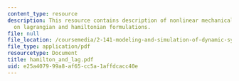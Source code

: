 ```yaml
---
content_type: resource
description: This resource contains description of nonlinear mechanical sytem based
  on lagrangian and hamiltonian formulations.
file: null
file_location: /coursemedia/2-141-modeling-and-simulation-of-dynamic-systems-fall-2006/e25a407999a8af65cc5a1affdcacc40e_hamilton_and_lag.pdf
file_type: application/pdf
resourcetype: Document
title: hamilton_and_lag.pdf
uid: e25a4079-99a8-af65-cc5a-1affdcacc40e
---
```


